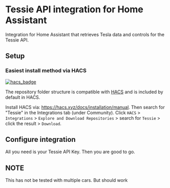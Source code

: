 # Tessie API integration for Home Assistant

Integration for Home Assistant that retrieves Tesla data and controls for the Tessie API.

## Setup

### Easiest install method via HACS

[![hacs_badge](https://img.shields.io/badge/HACS-Default-orange.svg?style=for-the-badge)](https://github.com/custom-components/hacs)

The repository folder structure is compatible with [HACS](https://hacs.xyz) and is included by default in HACS.

Install HACS via: https://hacs.xyz/docs/installation/manual.
Then search for "Tessie" in the Integrations tab (under Community). Click `HACS` > `Integrations` > `Explore and Download Repositories` > search for `Tessie` > click the result > `Download`.

## Configure integration

All you need is your Tessie API Key. Then you are good to go.

## NOTE

This has not be tested with multiple cars. But should work
